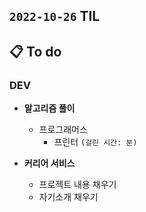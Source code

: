 ## `2022-10-26` TIL

## 📋 To do

### DEV

+ **알고리즘 풀이**
  + 프로그래머스
    + 프린터 `(걸린 시간: 분)`

+ **커리어 서비스**
  + 프로젝트 내용 채우기
  + 자기소개 채우기